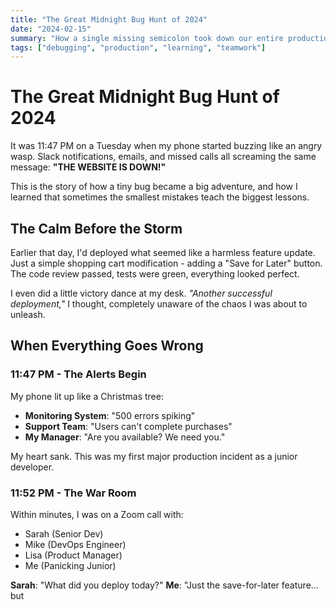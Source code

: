 ```yaml
---
title: "The Great Midnight Bug Hunt of 2024"
date: "2024-02-15"
summary: "How a single missing semicolon took down our entire production system and taught me the most valuable lesson of my career"
tags: ["debugging", "production", "learning", "teamwork"]
---
```


# The Great Midnight Bug Hunt of 2024

It was 11:47 PM on a Tuesday when my phone started buzzing like an angry wasp. Slack notifications, emails, and missed calls all screaming the same message: **"THE WEBSITE IS DOWN!"**

This is the story of how a tiny bug became a big adventure, and how I learned that sometimes the smallest mistakes teach the biggest lessons.

## The Calm Before the Storm

Earlier that day, I'd deployed what seemed like a harmless feature update. Just a simple shopping cart modification - adding a "Save for Later" button. The code review passed, tests were green, everything looked perfect.

I even did a little victory dance at my desk. *"Another successful deployment,"* I thought, completely unaware of the chaos I was about to unleash.

## When Everything Goes Wrong

### 11:47 PM - The Alerts Begin

My phone lit up like a Christmas tree:
- **Monitoring System**: "500 errors spiking"
- **Support Team**: "Users can't complete purchases"
- **My Manager**: "Are you available? We need you."

My heart sank. This was my first major production incident as a junior developer.

### 11:52 PM - The War Room

Within minutes, I was on a Zoom call with:
- Sarah (Senior Dev)
- Mike (DevOps Engineer) 
- Lisa (Product Manager)
- Me (Panicking Junior)

**Sarah**: "What did you deploy today?"
**Me**: "Just the save-for-later feature... but